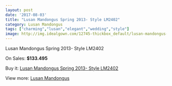 ```yaml
---
layout: post
date: '2017-08-03'
title: "Lusan Mandongus Spring 2013- Style LM2402"
category: Lusan Mandongus
tags: ["charming","lusan","elegant","wedding","style"]
image: http://img.idealgown.com/12745-thickbox_default/lusan-mandongus-spring-2013-style-lm2402.jpg
---
```

Lusan Mandongus Spring 2013- Style LM2402

On Sales: **$133.495**
<a href="https://www.idealgown.com/en/lusan-mandongus/5136-lusan-mandongus-spring-2013-style-lm2402.html"><amp-img layout="responsive" width="600" height="600" src="//img.idealgown.com/12745-thickbox_default/lusan-mandongus-spring-2013-style-lm2402.jpg" alt="Lusan Mandongus Spring 2013- Style LM2402 0" /></a>

Buy it: [Lusan Mandongus Spring 2013- Style LM2402](https://www.idealgown.com/en/lusan-mandongus/5136-lusan-mandongus-spring-2013-style-lm2402.html "Lusan Mandongus Spring 2013- Style LM2402")

View more: [Lusan Mandongus](https://www.idealgown.com/en/66-lusan-mandongus "Lusan Mandongus")